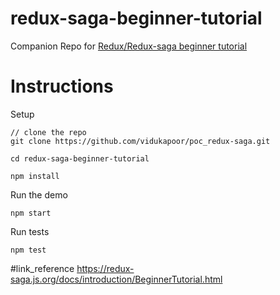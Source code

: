 # redux-saga-beginner-tutorial
Companion Repo for [Redux/Redux-saga beginner tutorial](https://github.com/redux-saga/redux-saga/blob/master/docs/introduction/BeginnerTutorial.md)

# Instructions

Setup

```
// clone the repo
git clone https://github.com/vidukapoor/poc_redux-saga.git

cd redux-saga-beginner-tutorial

npm install
```

Run the demo

```
npm start
```

Run tests

```
npm test
```
#link_reference
https://redux-saga.js.org/docs/introduction/BeginnerTutorial.html
